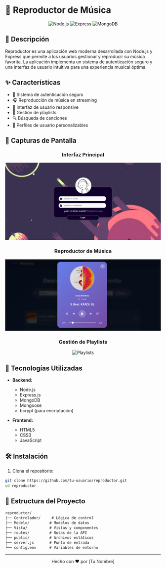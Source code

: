 # 🎵 Reproductor de Música

<div align="center">

![Node.js](https://img.shields.io/badge/Node.js-339933?style=for-the-badge&logo=nodedotjs&logoColor=white)
![Express](https://img.shields.io/badge/Express.js-000000?style=for-the-badge&logo=express&logoColor=white)
![MongoDB](https://img.shields.io/badge/MongoDB-4EA94B?style=for-the-badge&logo=mongodb&logoColor=white)

</div>

## 📝 Descripción

Reproductor es una aplicación web moderna desarrollada con Node.js y Express que permite a los usuarios gestionar y reproducir su música favorita. La aplicación implementa un sistema de autenticación seguro y una interfaz de usuario intuitiva para una experiencia musical óptima.

## ✨ Características

- 🔐 Sistema de autenticación seguro
- 🎧 Reproducción de música en streaming
- 📱 Interfaz de usuario responsive
- 🔄 Gestión de playlists
- 🔍 Búsqueda de canciones
- 👤 Perfiles de usuario personalizables

## 📸 Capturas de Pantalla

<div align="center">
  <h3>Interfaz Principal</h3>
  <img src="image1.png" alt="Interfaz Principal" width="800"/>
  
  <h3>Reproductor de Música</h3>
  <img src="image.png" alt="Reproductor" width="800"/>
  
  <h3>Gestión de Playlists</h3>
  <img src="screenshots/playlists.png" alt="Playlists" width="800"/>
</div>

## 🚀 Tecnologías Utilizadas

- **Backend:**
  - Node.js
  - Express.js
  - MongoDB
  - Mongoose
  - bcrypt (para encriptación)

- **Frontend:**
  - HTML5
  - CSS3
  - JavaScript

## 🛠️ Instalación

1. Clona el repositorio:
```bash
git clone https://github.com/tu-usuario/reproductor.git
cd reproductor
```


## 📁 Estructura del Proyecto

```
reproductor/
├── Controlador/     # Lógica de control
├── Modelo/         # Modelos de datos
├── Vista/          # Vistas y componentes
├── routes/         # Rutas de la API
├── public/         # Archivos estáticos
├── server.js       # Punto de entrada
└── config.env      # Variables de entorno
```




---

<div align="center">
Hecho con ❤️ por [Tu Nombre]
</div> 